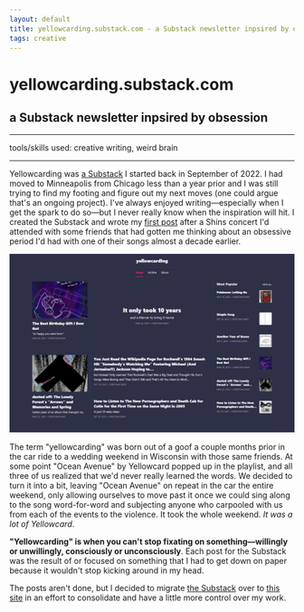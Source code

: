 ```yaml
---
layout: default
title: yellowcarding.substack.com - a Substack newsletter inpsired by obsession
tags: creative
---
```

# yellowcarding.substack.com
## a Substack newsletter inpsired by obsession
****
tools/skills used: creative writing, weird brain

****
Yellowcarding was <a href="https://yellowcarding.substack.com/" target="blank_">a Substack</a> I started back in September of 2022. I had moved to Minneapolis from Chicago less than a year prior and I was still trying to find my footing and figure out my next moves (one could argue that's an ongoing project). I've always enjoyed writing—especially when I get the spark to do so—but I never really know when the inspiration will hit. I created the Substack and wrote my <a href="https://cdrive.site/20220929/simple-song" target="blank_">first post</a> after a Shins concert I'd attended with some friends that had gotten me thinking about an obsessive period I'd had with one of their songs almost a decade earlier.

<a href="https://yellowcarding.substack.com" target="_blank"> <img src="/assets/images/myprojects/creative/20220929/yellowcardingsubstack.png" alt="yellowcarding" class="yc-img"> </a>

The term "yellowcarding" was born out of a goof a couple months prior in the car ride to a wedding weekend in Wisconsin with those same friends. At some point "Ocean Avenue" by Yellowcard popped up in the playlist, and all three of us realized that we'd never really learned the words. We decided to turn it into a bit, leaving "Ocean Avenue" on repeat in the car the entire weekend, only allowing ourselves to move past it once we could sing along to the song word-for-word and subjecting anyone who carpooled with us from each of the events to the violence. It took the whole weekend. *It was a lot of Yellowcard*.

**"Yellowcarding" is when you can't stop fixating on something—willingly or unwillingly, consciously or unconsciously**. Each post for the Substack was the result of or focused on something that I had to get down on paper because it wouldn't stop kicking around in my head.

The posts aren't done, but I decided to migrate <a href="https://yellowcarding.substack.com/" target="blank_">the Substack</a> over to <a href="https://cdrive.site/mydocuments/yellowcarding/" target="blank_">this site</a> in an effort to consolidate and have a little more control over my work.
